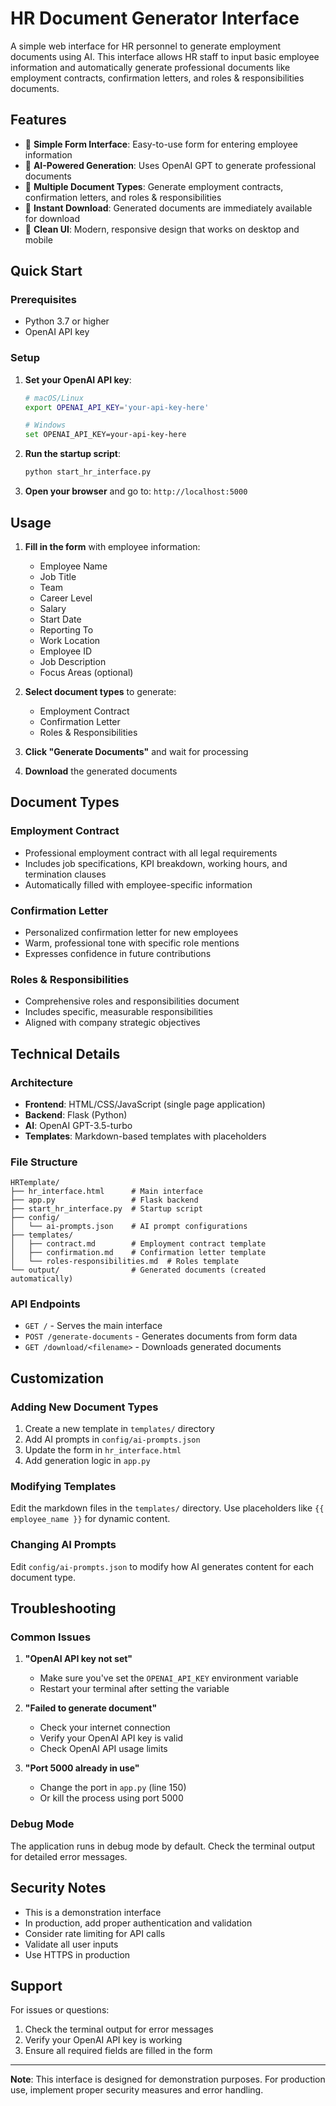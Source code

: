 # HR Document Generator Interface

A simple web interface for HR personnel to generate employment documents using AI. This interface allows HR staff to input basic employee information and automatically generate professional documents like employment contracts, confirmation letters, and roles & responsibilities documents.

## Features

- 📝 **Simple Form Interface**: Easy-to-use form for entering employee information
- 🤖 **AI-Powered Generation**: Uses OpenAI GPT to generate professional documents
- 📄 **Multiple Document Types**: Generate employment contracts, confirmation letters, and roles & responsibilities
- 💾 **Instant Download**: Generated documents are immediately available for download
- 🎨 **Clean UI**: Modern, responsive design that works on desktop and mobile

## Quick Start

### Prerequisites

- Python 3.7 or higher
- OpenAI API key

### Setup

1. **Set your OpenAI API key**:
   ```bash
   # macOS/Linux
   export OPENAI_API_KEY='your-api-key-here'
   
   # Windows
   set OPENAI_API_KEY=your-api-key-here
   ```

2. **Run the startup script**:
   ```bash
   python start_hr_interface.py
   ```

3. **Open your browser** and go to: `http://localhost:5000`

## Usage

1. **Fill in the form** with employee information:
   - Employee Name
   - Job Title
   - Team
   - Career Level
   - Salary
   - Start Date
   - Reporting To
   - Work Location
   - Employee ID
   - Job Description
   - Focus Areas (optional)

2. **Select document types** to generate:
   - Employment Contract
   - Confirmation Letter
   - Roles & Responsibilities

3. **Click "Generate Documents"** and wait for processing

4. **Download** the generated documents

## Document Types

### Employment Contract
- Professional employment contract with all legal requirements
- Includes job specifications, KPI breakdown, working hours, and termination clauses
- Automatically filled with employee-specific information

### Confirmation Letter
- Personalized confirmation letter for new employees
- Warm, professional tone with specific role mentions
- Expresses confidence in future contributions

### Roles & Responsibilities
- Comprehensive roles and responsibilities document
- Includes specific, measurable responsibilities
- Aligned with company strategic objectives

## Technical Details

### Architecture
- **Frontend**: HTML/CSS/JavaScript (single page application)
- **Backend**: Flask (Python)
- **AI**: OpenAI GPT-3.5-turbo
- **Templates**: Markdown-based templates with placeholders

### File Structure
```
HRTemplate/
├── hr_interface.html      # Main interface
├── app.py                 # Flask backend
├── start_hr_interface.py  # Startup script
├── config/
│   └── ai-prompts.json    # AI prompt configurations
├── templates/
│   ├── contract.md        # Employment contract template
│   ├── confirmation.md    # Confirmation letter template
│   └── roles-responsibilities.md  # Roles template
└── output/                # Generated documents (created automatically)
```

### API Endpoints
- `GET /` - Serves the main interface
- `POST /generate-documents` - Generates documents from form data
- `GET /download/<filename>` - Downloads generated documents

## Customization

### Adding New Document Types
1. Create a new template in `templates/` directory
2. Add AI prompts in `config/ai-prompts.json`
3. Update the form in `hr_interface.html`
4. Add generation logic in `app.py`

### Modifying Templates
Edit the markdown files in the `templates/` directory. Use placeholders like `{{ employee_name }}` for dynamic content.

### Changing AI Prompts
Edit `config/ai-prompts.json` to modify how AI generates content for each document type.

## Troubleshooting

### Common Issues

1. **"OpenAI API key not set"**
   - Make sure you've set the `OPENAI_API_KEY` environment variable
   - Restart your terminal after setting the variable

2. **"Failed to generate document"**
   - Check your internet connection
   - Verify your OpenAI API key is valid
   - Check OpenAI API usage limits

3. **"Port 5000 already in use"**
   - Change the port in `app.py` (line 150)
   - Or kill the process using port 5000

### Debug Mode
The application runs in debug mode by default. Check the terminal output for detailed error messages.

## Security Notes

- This is a demonstration interface
- In production, add proper authentication and validation
- Consider rate limiting for API calls
- Validate all user inputs
- Use HTTPS in production

## Support

For issues or questions:
1. Check the terminal output for error messages
2. Verify your OpenAI API key is working
3. Ensure all required fields are filled in the form

---

**Note**: This interface is designed for demonstration purposes. For production use, implement proper security measures and error handling.
